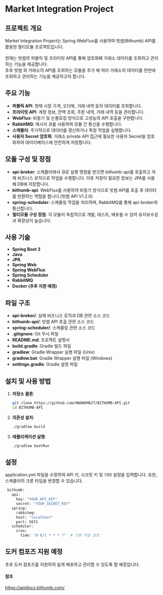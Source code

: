 # Market Integration Project

## 프로젝트 개요
Market Integration Project는 Spring WebFlux를 사용하여 빗썸(Bithumb) API를 활용한 멀티모듈 프로젝트입니다.<br><br>
현재는 빗썸의 퍼블릭 및 프라이빗 API를 통해 암호화폐 거래소 데이터를 조회하고 관리하는 기능을 제공합니다.<br>
추후 빗썸 외 거래소의 API를 조회하는 모듈을 추가 해 여러 거래소의 데이터를 한번에 조회하고 관리하는 기능을 제공하고자 합니다.

## 주요 기능
- **퍼블릭 API**: 현재 시장 가격, 오더북, 거래 내역 등의 데이터를 조회합니다.
- **프라이빗 API**: 계정 정보, 잔액 조회, 주문 내역, 거래 내역 등을 관리합니다.
- **WebFlux**: 비동기 및 논블로킹 방식으로 고성능의 API 호출을 구현합니다.
- **RabbitMQ**: 메시지 큐를 사용하여 모듈 간 통신을 수행합니다.
- **스케줄러**: 주기적으로 데이터를 갱신하거나 특정 작업을 실행합니다.
- **사용자 Secret 암호화**: 거래소 private API 접근에 필요한 사용자 Secret을 암호화하여 데이터베이스에 안전하게 저장합니다.

## 모듈 구성 및 장점
- **api-broker**: 스케줄러에서 큐로 실행 명령을 받으면 bithumb-api를 호출하고 자체 비즈니스 로직으로 작업을 수행합니다. 이후 저장이 필요한 정보는 JPA를 사용해 DB에 저장합니다.
- **bithumb-api**: WebFlux를 사용하여 비동기 방식으로 빗썸 API를 호출 후 데이터를 반환하는 역할을 합니다.(빗썸 API V1.2.0)
- **spring-scheduler**: 스케줄링 작업을 처리하며, RabbitMQ를 통해 api-broker와 통신합니다.
- **멀티모듈 구성 장점**: 각 모듈이 독립적으로 개발, 테스트, 배포될 수 있어 유지보수성과 확장성이 높습니다.

## 사용 기술
- **Spring Boot 3**
- **Java**
- **JPA**
- **Spring Web**
- **Spring WebFlux**
- **Spring Scheduler**
- **RabbitMQ**
- **Docker (추후 지원 예정)**

## 파일 구조
- **api-broker/**: 실제 비즈니스 로직과 DB 관련 소스 코드
- **bithumb-api/**: 빗썸 API 호출 관련 소스 코드
- **spring-scheduler/**: 스케줄링 관련 소스 코드
- **.gitignore**: Git 무시 파일
- **README.md**: 프로젝트 설명서
- **build.gradle**: Gradle 빌드 파일
- **gradlew**: Gradle Wrapper 실행 파일 (Unix)
- **gradlew.bat**: Gradle Wrapper 실행 파일 (Windows)
- **settings.gradle**: Gradle 설정 파일

## 설치 및 사용 방법
1. **저장소 클론**:
   ```bash
   git clone https://github.com/HWANGMA27/BITHUMB-API.git
   cd BITHUMB-API
2.	**의존성 설치**:
    ```bash
    ./gradlew build
3.	**애플리케이션 실행**:
    ```bash
    ./gradlew bootRun

## 설정
application.yml 파일을 수정하여 API 키, 시크릿 키 및 기타 설정을 입력합니다. 또한, 스케줄러의 크론 타임을 변경할 수 있습니다.
   ```bash
    bithumb:
      api:
        key: "YOUR_API_KEY"
        secret: "YOUR_SECRET_KEY"
      spring:
        rabbitmq:
        host: "localhost"
        port: 5672
      scheduler:
        cron:
          time: "0 0/1 * * * ?"  # 크론 타임 설정
```
## 도커 컴포즈 지원 예정
추후 도커 컴포즈를 지원하여 쉽게 배포하고 관리할 수 있도록 할 예정입니다.

#### 참조 
https://apidocs.bithumb.com/
